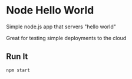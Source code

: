 # Node  Hello World

Simple node.js app that servers "hello world"

Great for testing simple deployments to the cloud

## Run It

`npm start`

